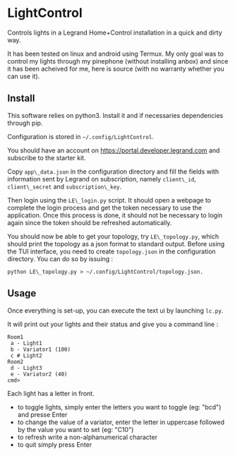 # LightControl

Controls lights in a Legrand Home+Control installation in a quick and dirty way.

It has been tested on linux and android using Termux. My only goal was to control my lights through my pinephone (without installing anbox) and since it has been acheived for me, here is source (with no warranty whether you can use it).

## Install

This software relies on python3. Install it and if necessaries dependencies through pip.

Configuration is stored in `~/.config/LightControl`.

You should have an account on https://portal.developer.legrand.com and subscribe to the starter kit.

Copy `app\_data.json` in the configuration directory and fill the fields with information sent by Legrand on subscription, namely `client\_id`, `client\_secret` and `subscription\_key`.

Then login using the `LE\_login.py` script. It should open a webpage to complete the login process and get the token necessary to use the application. Once this process is done, it should not be necessary to login again since the token should be refreshed automatically.

You should now be able to get your topology, try `LE\_topology.py`, which should print the topology as a json format to standard output. Before using the TUI interface, you need to create `topology.json` in the configuration directory. You can do so by issuing :

	python LE\_topology.py > ~/.config/LightControl/topology.json.

## Usage

Once everything is set-up, you can execute the text ui by launching `lc.py`.

It will print out your lights and their status and give you a command line :

	Room1
	 a - Light1
	 b - Variator1 (100)
	 c # Light2
	Room2
	 d - Light3
	 e - Variator2 (40)
	cmd> 

Each light has a letter in front. 
 * to toggle lights, simply enter the letters you want to toggle (eg: "bcd") and presse Enter
 * to change the value of a variator, enter the letter in uppercase followed by the value you want to set (eg: "C10")
 * to refresh write a non-alphanumerical character 
 * to quit simply press Enter



